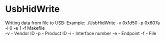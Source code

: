 # UsbHidWrite

Writing data from file to USB:
  Example: ./UsbHidWrite -v 0x1d50 -p 0x607a -i 0 -e 1 -f Makefile  
  -v - Vendor ID
  -p - Product ID
  -i - Interface number
  -e - Endpoint
  -f - File